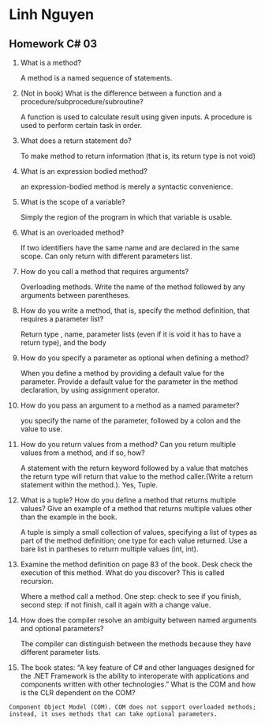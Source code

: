 # Linh Nguyen
## Homework C# 03

1. What is a method?  

	A method is a named sequence of statements.  

2. (Not in book) What is the difference between a function and a procedure/subprocedure/subroutine? 

	A function is used to calculate result using given inputs. 
	A procedure is used to perform certain task in order. 

3. What does a return statement do?  

	To make method to return information (that is, its return type is not void) 

4. What is an expression bodied method?  

	an expression-bodied method is merely a syntactic convenience. 

5. What is the scope of a variable?  

	Simply the region of the program in which that variable is usable. 

6. What is an overloaded method? 

	If two identifiers have the same name and are declared in the same scope. Can only return with different parameters list. 

7. How do you call a method that requires arguments?  

	Overloading methods. Write the name of the method followed by any arguments between parentheses. 

8. How do you write a method, that is, specify the method definition, that requires a parameter list? 

	Return type , name, parameter lists (even if it is void it has to have a return type), and the body 

9. How do you specify a parameter as optional when defining a method?  

	When you define a method by providing a default value for the parameter. Provide a default value for the parameter in the method declaration, by using assignment operator. 

10. How do you pass an argument to a method as a named parameter? 

	you specify the name of the parameter, followed by a colon and the value to use.  

11. How do you return values from a method? Can you return multiple values from a method, and if so, how?  

	A statement with the return keyword followed by a value that matches the return type will return that value to the method caller.(Write a return statement within the method.). Yes, Tuple. 
	
12. What is a tuple? How do you define a method that returns multiple values? Give an example of a method that returns multiple values other than the example in the book.  

	A tuple is simply a small collection of values, specifying a list of types as part of the method definition; one type for each value returned. Use a bare list in partheses to return multiple values (int, int). 


13. Examine the method definition on page 83 of the book. Desk check the execution of this method. What do you discover? This is called recursion.  

	Where a method call a method. One step: check to see if you finish, second step: if not finish, call it again with a change value. 


14. How does the compiler resolve an ambiguity between named arguments and optional parameters? 

	The compiler can distinguish between the methods because they have different parameter lists. 

 15. The book states: “A key feature of C# and other languages designed for the .NET Framework is the ability to interoperate with applications and components written with other technologies.” What is the COM and how is the CLR dependent on the COM?  

	Component Object Model (COM). COM does not support overloaded methods; instead, it uses methods that can take optional parameters. 